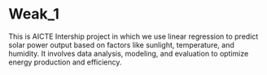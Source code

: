 # Weak_1
This is AICTE Intership project in which we use linear regression to predict solar power output based on factors like sunlight, temperature, and humidity. It involves data analysis, modeling, and evaluation to optimize energy production and efficiency.
